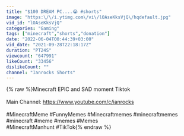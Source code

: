 ```yaml
---
title: "$100 DREAM PC....😭 #shorts"
image: "https:\/\/i.ytimg.com\/vi\/lOAseKksVjQ\/hqdefault.jpg"
vid_id: "lOAseKksVjQ"
categories: "Gaming"
tags: ["minecraft","shorts","donation"]
date: "2022-06-04T00:44:39+03:00"
vid_date: "2021-09-28T22:18:17Z"
duration: "PT24S"
viewcount: "647991"
likeCount: "33456"
dislikeCount: ""
channel: "Ianrocks Shorts"
---
```

{% raw %}Minecraft EPIC and SAD moment Tiktok <br /><br />Main Channel: <a rel="nofollow" target="blank" href="https://www.youtube.com/c/ianrocks">https://www.youtube.com/c/ianrocks</a><br /><br />#MinecraftMeme #FunnyMemes #Minecraftmemes #minecraftmemes<br />#minecraft #meme #memes #Memes<br />#MinecraftManhunt #TikTok{% endraw %}
